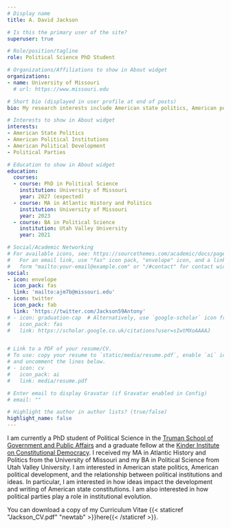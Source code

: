 ```yaml
---
# Display name
title: A. David Jackson

# Is this the primary user of the site?
superuser: true

# Role/position/tagline
role: Political Science PhD Student

# Organizations/Affiliations to show in About widget
organizations:
- name: University of Missouri
  # url: https://www.missouri.edu

# Short bio (displayed in user profile at end of posts)
bio: My research interests include American state politics, American political institutions, American political development, and political parties.

# Interests to show in About widget
interests:
- American State Politics
- American Political Institutions
- American Political Development
- Political Parties

# Education to show in About widget
education:
  courses:
  - course: PhD in Political Science
    institution: University of Missouri
    year: 2027 (expected)
  - course: MA in Atlantic History and Politics
    institution: University of Missouri
    year: 2023
  - course: BA in Political Science
    institution: Utah Valley University
    year: 2021

# Social/Academic Networking
# For available icons, see: https://sourcethemes.com/academic/docs/page-builder/#icons
#   For an email link, use "fas" icon pack, "envelope" icon, and a link in the
#   form "mailto:your-email@example.com" or "/#contact" for contact widget.
social:
- icon: envelope
  icon_pack: fas
  link: 'mailto:ajm7b@missouri.edu'
- icon: twitter
  icon_pack: fab
  link: 'https://twitter.com/Jackson59Antony'
# - icon: graduation-cap  # Alternatively, use `google-scholar` icon from `ai` icon pack
#   icon_pack: fas
#   link: https://scholar.google.co.uk/citations?user=sIwtMXoAAAAJ


# Link to a PDF of your resume/CV.
# To use: copy your resume to `static/media/resume.pdf`, enable `ai` icons in `params.toml`, 
# and uncomment the lines below.
# - icon: cv
#   icon_pack: ai
#   link: media/resume.pdf

# Enter email to display Gravatar (if Gravatar enabled in Config)
# email: ""

# Highlight the author in author lists? (true/false)
highlight_name: false
---
```


I am currently a PhD student of Political Science in the [Truman School of Government and Public Affairs](https://truman.missouri.edu/people/jackson) and a graduate fellow at the [Kinder Institute on Constitutional Democracy](https://democracy.missouri.edu/directory/?department=graduate-fellows). I received my MA in Atlantic History and Politics from the University of Missouri and my BA in Political Science from Utah Valley University. I am interested in American state politics, American political development, and the relationship between political institutions and ideas. In particular, I am interested in how ideas impact the development and writing of American state constitutions. I am also interested in how political parties play a role in institutional evolution.

You can download a copy of my Curriculum Vitae {{< staticref "Jackson_CV.pdf" "newtab" >}}here{{< /staticref >}}.


